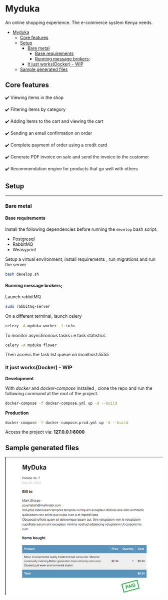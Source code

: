 # Myduka
An online shopping experience. The e-commerce system Kenya needs.


- [Myduka](#myduka)
  - [Core features](#core-features)
  - [Setup](#setup)
    - [Bare metal](#bare-metal)
      - [Base requirements](#base-requirements)
      - [Running message brokers;](#running-message-brokers)
    - [It just works(Docker)  - WIP](#it-just-worksdocker----wip)
  - [Sample generated files](#sample-generated-files)


## Core features
:heavy_check_mark: Viewing items in the shop

:heavy_check_mark: Filtering items by category

:heavy_check_mark: Adding items to the cart and viewing the cart

:heavy_check_mark: Sending an email confirmation on order

:heavy_check_mark: Complete payment of order using a credit card

:heavy_check_mark: Generate PDF invoice on sale and send the invoice to the customer

:heavy_check_mark: Recommendation engine for products that go well with others


## Setup 
---

### Bare metal
#### Base requirements

Install the following dependencies before running the `develop` bash script.

- Postgresql
- RabbitMQ
- Weasyprint

Setup a virtual environment, install requirements , run migrations and run the server

```bash
bash develop.sh
```

#### Running message brokers;
Launch rabbitMQ
```bash
sudo rabbitmq-server
```
On a different terminal, launch celery

```bash
celery -A myduka worker -l info

```

To monitor asynchronous tasks i.e task statistics
```bash
celery -A myduka flower
```
Then access the task list queue on *localhost:5555*
### It just works(Docker)  - WIP

**Development**

With *docker* and *docker-compose* installed , clone the repo and run the following command at the root of the project.
```bash
docker-compose -f docker-compose.yml up -d --build

```

**Production**

```bash
docker-compose -f docker-compose.prod.yml up -d --build

```

Access the project via: **127.0.0.1:8000**

## Sample generated files

![SampleInvoice](./screenshots/invoice_order7.png)